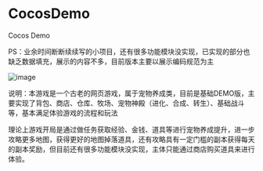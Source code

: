 # CocosDemo
Cocos Demo

PS：业余时间断断续续写的小项目，还有很多功能模块没实现，已实现的部分也缺乏数据填充，展示的内容不多，目前版本主要以展示编码规范为主

![image](https://user-images.githubusercontent.com/23274150/130437274-374a79d2-a071-410d-9372-0defac029210.png)

说明：本游戏是一个古老的网页游戏，属于宠物养成类，目前是基础DEMO版，主要实现了背包、商店、仓库、牧场、宠物神殿（进化、合成、转生）、基础战斗等，基本满足体验游戏的流程和玩法

理论上游戏开局是通过做任务获取经验、金钱、道具等进行宠物养成提升，进一步攻略更多地图，获得更好的地图掉落道具，还有攻略具有一定门槛的副本获得每天的副本奖励，但目前还有很多功能模块没实现，主体只能通过商店购买道具来进行体验。

